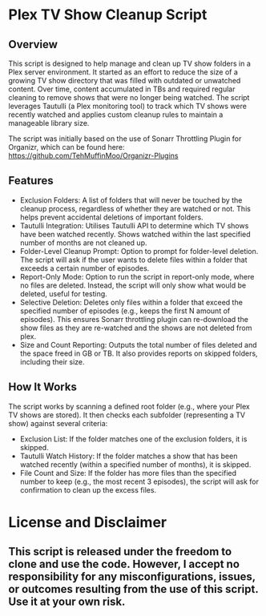 # Plex TV Show Cleanup Script

## Overview
This script is designed to help manage and clean up TV show folders in a Plex server environment. It started as an effort to reduce the size of a growing TV show directory that was filled with outdated or unwatched content. Over time, content accumulated in TBs and required regular cleaning to remove shows that were no longer being watched. The script leverages Tautulli (a Plex monitoring tool) to track which TV shows were recently watched and applies custom cleanup rules to maintain a manageable library size.

The script was initially based on the use of Sonarr Throttling Plugin for Organizr, which can be found here:
https://github.com/TehMuffinMoo/Organizr-Plugins

## Features
* Exclusion Folders: A list of folders that will never be touched by the cleanup process, regardless of whether they are watched or not. This helps prevent accidental deletions of important folders.
* Tautulli Integration: Utilises Tautulli API to determine which TV shows have been watched recently. Shows watched within the last specified number of months are not cleaned up.
* Folder-Level Cleanup Prompt: Option to prompt for folder-level deletion. The script will ask if the user wants to delete files within a folder that exceeds a certain number of episodes.
* Report-Only Mode: Option to run the script in report-only mode, where no files are deleted. Instead, the script will only show what would be deleted, useful for testing.
* Selective Deletion: Deletes only files within a folder that exceed the specified number of episodes (e.g., keeps the first N amount of episodes). This ensures Sonarr throttling plugin can re-download the show files as they are re-watched and the shows are not deleted from plex.
* Size and Count Reporting: Outputs the total number of files deleted and the space freed in GB or TB. It also provides reports on skipped folders, including their size.

## How It Works
The script works by scanning a defined root folder (e.g., where your Plex TV shows are stored). It then checks each subfolder (representing a TV show) against several criteria:

* Exclusion List: If the folder matches one of the exclusion folders, it is skipped.
* Tautulli Watch History: If the folder matches a show that has been watched recently (within a specified number of months), it is skipped.
* File Count and Size: If the folder has more files than the specified number to keep (e.g., the most recent 3 episodes), the script will ask for confirmation to clean up the excess files.

# License and Disclaimer
## This script is released under the freedom to clone and use the code. However, I accept no responsibility for any misconfigurations, issues, or outcomes resulting from the use of this script. Use it at your own risk.
